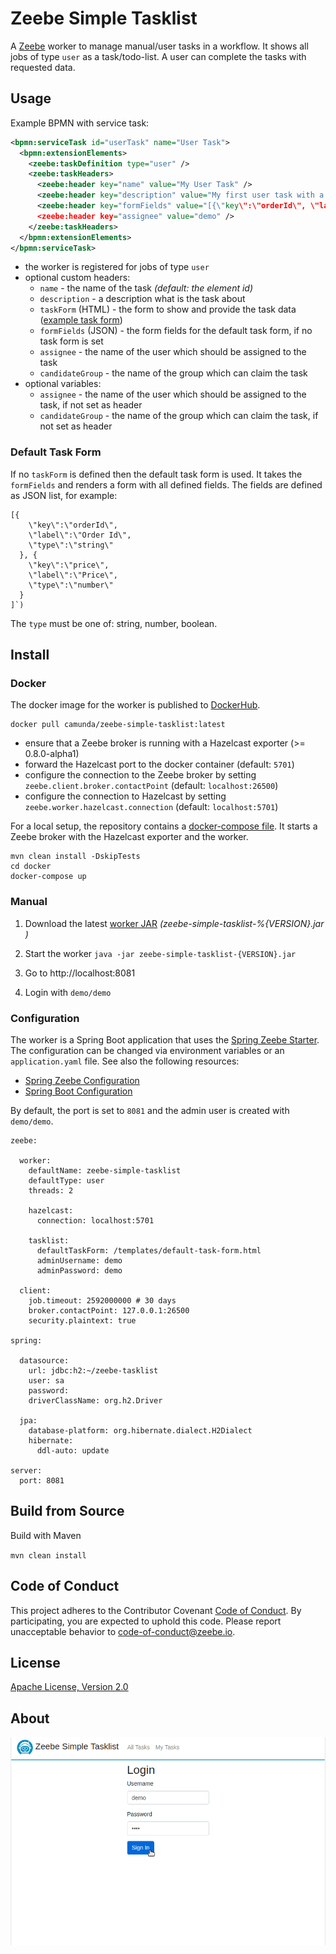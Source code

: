Zeebe Simple Tasklist
=========================

A [Zeebe](https://zeebe.io) worker to manage manual/user tasks in a workflow. It shows all jobs of type `user` as a task/todo-list. A user can complete the tasks with requested data. 

## Usage

Example BPMN with service task:
             
 ```xml
 <bpmn:serviceTask id="userTask" name="User Task">
   <bpmn:extensionElements>
     <zeebe:taskDefinition type="user" />
     <zeebe:taskHeaders>
       <zeebe:header key="name" value="My User Task" />
       <zeebe:header key="description" value="My first user task with a form field." />
       <zeebe:header key="formFields" value="[{\"key\":\"orderId\", \"label\":\"Order Id\", \"type\":\"string\"}]" />
       <zeebe:header key="assignee" value="demo" />
     </zeebe:taskHeaders>
   </bpmn:extensionElements>
 </bpmn:serviceTask>
 ```  

* the worker is registered for jobs of type `user`
* optional custom headers:
  * `name` - the name of the task _(default: the element id)_
  * `description` - a description what is the task about
  * `taskForm` (HTML) - the form to show and provide the task data ([example task form](https://github.com/zeebe-io/zeebe-simple-tasklist/blob/master/src/test/resources/custom-task-form.html))
  * `formFields` (JSON) - the form fields for the default task form, if no task form is set
  * `assignee` - the name of the user which should be assigned to the task
  * `candidateGroup` - the name of the group which can claim the task
* optional variables:
  * `assignee` - the name of the user which should be assigned to the task, if not set as header
  * `candidateGroup` - the name of the group which can claim the task, if not set as header
  
### Default Task Form

If no `taskForm` is defined then the default task form is used. It takes the `formFields` and renders a form with all defined fields. The fields are defined as JSON list, for example:

```
[{
    \"key\":\"orderId\", 
    \"label\":\"Order Id\", 
    \"type\":\"string\"
  }, {
    \"key\":\"price\", 
    \"label\":\"Price\", 
    \"type\":\"number\"
  }
]`)
```

The `type` must be one of: string, number, boolean.

## Install

### Docker

The docker image for the worker is published to [DockerHub](https://hub.docker.com/r/camunda/zeebe-simple-tasklist).

```
docker pull camunda/zeebe-simple-tasklist:latest
```

* ensure that a Zeebe broker is running with a Hazelcast exporter (>= 0.8.0-alpha1)  
* forward the Hazelcast port to the docker container (default: `5701`)
* configure the connection to the Zeebe broker by setting `zeebe.client.broker.contactPoint` (default: `localhost:26500`) 
* configure the connection to Hazelcast by setting `zeebe.worker.hazelcast.connection` (default: `localhost:5701`) 

For a local setup, the repository contains a [docker-compose file](docker/docker-compose.yml). It starts a Zeebe broker with the Hazelcast exporter and the worker. 

```
mvn clean install -DskipTests
cd docker
docker-compose up
```

### Manual

1. Download the latest [worker JAR](https://github.com/zeebe-io/zeebe-simple-tasklist/releases) _(zeebe-simple-tasklist-%{VERSION}.jar
)_

1. Start the worker
	`java -jar zeebe-simple-tasklist-{VERSION}.jar`

1. Go to http://localhost:8081

1. Login with `demo/demo`

### Configuration

The worker is a Spring Boot application that uses the [Spring Zeebe Starter](https://github.com/zeebe-io/spring-zeebe). The configuration can be changed via environment variables or an `application.yaml` file. See also the following resources:
* [Spring Zeebe Configuration](https://github.com/zeebe-io/spring-zeebe#configuring-zeebe-connection)
* [Spring Boot Configuration](https://docs.spring.io/spring-boot/docs/current/reference/html/spring-boot-features.html#boot-features-external-config)

By default, the port is set to `8081` and the admin user is created with `demo/demo`.

```
zeebe:

  worker:
    defaultName: zeebe-simple-tasklist
    defaultType: user
    threads: 2

    hazelcast:
      connection: localhost:5701

    tasklist:
      defaultTaskForm: /templates/default-task-form.html
      adminUsername: demo
      adminPassword: demo

  client:
    job.timeout: 2592000000 # 30 days
    broker.contactPoint: 127.0.0.1:26500
    security.plaintext: true

spring:

  datasource:
    url: jdbc:h2:~/zeebe-tasklist
    user: sa
    password:
    driverClassName: org.h2.Driver

  jpa:
    database-platform: org.hibernate.dialect.H2Dialect
    hibernate:
      ddl-auto: update

server:
  port: 8081
```

## Build from Source

Build with Maven

`mvn clean install`

## Code of Conduct

This project adheres to the Contributor Covenant [Code of
Conduct](/CODE_OF_CONDUCT.md). By participating, you are expected to uphold
this code. Please report unacceptable behavior to code-of-conduct@zeebe.io.

## License

[Apache License, Version 2.0](/LICENSE) 

## About

![screencast](docs/zeebe-simple-tasklist.gif)
